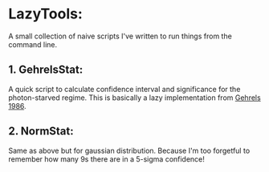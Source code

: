 # LazyTools:
A small collection of naive scripts I've written to run things from the command line.

## 1. GehrelsStat:
A quick script to calculate confidence interval and significance for the photon-starved regime. This is basically a lazy implementation from [Gehrels 1986](http://adsabs.harvard.edu/abs/1986ApJ...303..336G). 

## 2. NormStat:
Same as above but for gaussian distribution. Because I'm too forgetful to remember how many 9s there are in a 5-sigma confidence!
